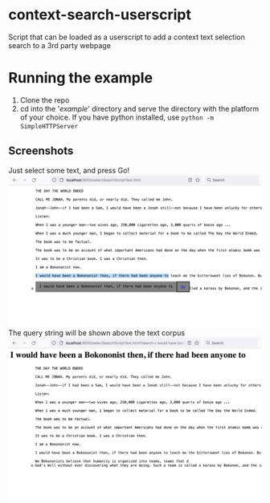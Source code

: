 # context-search-userscript
Script that can be loaded as a userscript to add a context text selection search to a 3rd party webpage

# Running the example

1. Clone the repo
2. cd into the '_example_' directory and serve the directory with the platform of your choice. If you have python installed, use `python -m SimpleHTTPServer`

## Screenshots
Just select some text, and press Go!
![Just select some text, and press Go!](/example/screenshots/1.png)
The query string will be shown above the text corpus
![The query string will be shown above the text corpus](/example/screenshots/2.png)
